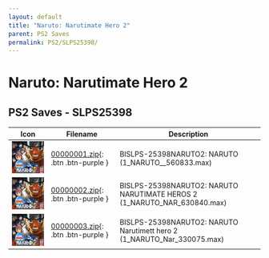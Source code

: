```yaml
---
layout: default
title: "Naruto: Narutimate Hero 2"
parent: PS2 Saves
permalink: PS2/SLPS25398/
---
```

# Naruto: Narutimate Hero 2

## PS2 Saves - SLPS25398

| Icon | Filename | Description |
|------|----------|-------------|
| ![Naruto: Narutimate Hero 2](icon0.png) | [00000001.zip](00000001.zip){: .btn .btn-purple } | BISLPS-25398NARUTO2: NARUTO  (1_NARUTO__560833.max) |
| ![Naruto: Narutimate Hero 2](icon0.png) | [00000002.zip](00000002.zip){: .btn .btn-purple } | BISLPS-25398NARUTO2: NARUTO NARUTIMATE HEROS 2 (1_NARUTO_NAR_630840.max) |
| ![Naruto: Narutimate Hero 2](icon0.png) | [00000003.zip](00000003.zip){: .btn .btn-purple } | BISLPS-25398NARUTO2: NARUTO Narutimett hero 2 (1_NARUTO_Nar_330075.max) |
